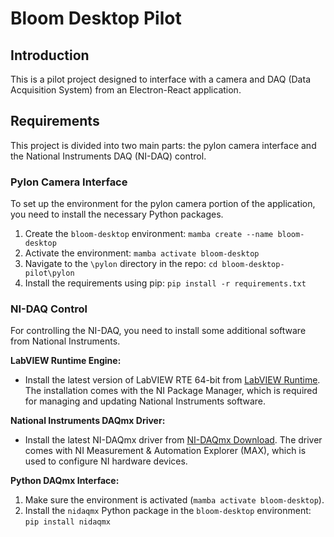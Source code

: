 # Bloom Desktop Pilot

## Introduction
This is a pilot project designed to interface with a camera and DAQ (Data Acquisition System) from an Electron-React application.

## Requirements
This project is divided into two main parts: the pylon camera interface and the National Instruments DAQ (NI-DAQ) control.

### Pylon Camera Interface
To set up the environment for the pylon camera portion of the application, you need to install the necessary Python packages.

1. Create the `bloom-desktop` environment: `mamba create --name bloom-desktop`
2. Activate the environment: `mamba activate bloom-desktop`
3. Navigate to the `\pylon` directory in the repo: `cd bloom-desktop-pilot\pylon`
4. Install the requirements using pip:
   `pip install -r requirements.txt`

### NI-DAQ Control
For controlling the NI-DAQ, you need to install some additional software from National Instruments.

**LabVIEW Runtime Engine:**
- Install the latest version of LabVIEW RTE 64-bit from [LabVIEW Runtime](https://www.ni.com/en-us/support/downloads/software-products/download.labview-runtime.html#484336). The installation comes with the NI Package Manager, which is required for managing and updating National Instruments software.

**National Instruments DAQmx Driver:**
- Install the latest NI-DAQmx driver from [NI-DAQmx Download](https://www.ni.com/en/support/downloads/drivers/download.ni-daq-mx.html#494676). The driver comes with NI Measurement & Automation Explorer (MAX), which is used to configure NI hardware devices.

**Python DAQmx Interface:**
1. Make sure the environment is activated (`mamba activate bloom-desktop`).
2. Install the `nidaqmx` Python package in the `bloom-desktop` environment:
`pip install nidaqmx`

